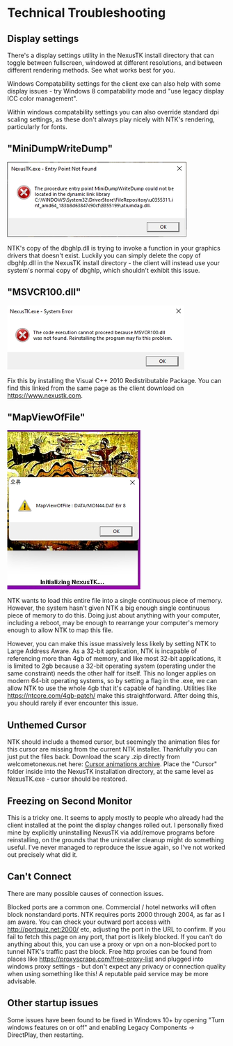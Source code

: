 # Technical Troubleshooting

## Display settings

There's a display settings utility in the NexusTK install directory that can toggle between fullscreen, windowed at different resolutions, and between different rendering methods. See what works best for you.

Windows Compatability settings for the client exe can also help with some display issues - try Windows 8 compatability mode and "use legacy display ICC color management".

Within windows compatability settings you can also override standard dpi scaling settings, as these don't always play nicely with NTK's rendering, particularly for fonts.

## "MiniDumpWriteDump"

![MiniDumpWriteDump error](img/minidump.jpg)

NTK's copy of the dbghlp.dll is trying to invoke a function in your graphics drivers that doesn't exist. Luckily you can simply delete the copy of dbghlp.dll in the NexusTK install directory - the client will instead use your system's normal copy of dbghlp, which shouldn't exhibit this issue.

## "MSVCR100.dll"

![MSVCR error](img/mscvr.jpg)

Fix this by installing the Visual C++ 2010 Redistributable Package. You can find this linked from the same page as the client download on https://www.nexustk.com.

## "MapViewOfFile"

![MapViewOfFile error](img/mapviewoffile.jpg)

NTK wants to load this entire file into a single continuous piece of memory. However, the system hasn't given NTK a big enough single continuous piece of memory to do this. Doing just about anything with your computer, including a reboot, may be enough to rearrange your computer's memory enough to allow NTK to map this file.

However, you can make this issue massively less likely by setting NTK to Large Address Aware. As a 32-bit application, NTK is incapable of referencing more than 4gb of memory, and like most 32-bit applications, it is limited to 2gb because a 32-bit operating system (operating under the same constraint) needs the other half for itself. This no longer applies on modern 64-bit operating systems, so by setting a flag in the .exe, we can allow NTK to use the whole 4gb that it's capable of handling. Utilities like <https://ntcore.com/4gb-patch/> make this straightforward. After doing this, you should rarely if ever encounter this issue.

## Unthemed Cursor

NTK should include a themed cursor, but seemingly the animation files for this cursor are missing from the current NTK installer. Thankfully you can just put the files back. Download the scary .zip directly from welcometonexus.net here: [Cursor animations archive](https://welcometonexus.net/misc/files/Cursor.zip). Place the "Cursor" folder inside into the NexusTK installation directory, at the same level as NexusTK.exe - cursor should be restored.

## Freezing on Second Monitor

This is a tricky one. It seems to apply mostly to people who already had the client installed at the point the display changes rolled out. I personally fixed mine by explicitly uninstalling NexusTK via add/remove programs before reinstalling, on the grounds that the uninstaller cleanup might do something useful. I've never managed to reproduce the issue again, so I've not worked out precisely what did it.

## Can't Connect

There are many possible causes of connection issues.

Blocked ports are a common one. Commercial / hotel networks will often block nonstandard ports. NTK requires ports 2000 through 2004, as far as I am aware. You can check your outward port access with http://portquiz.net:2000/ etc, adjusting the port in the URL to confirm. If you fail to fetch this page on any port, that port is likely blocked. If you can't do anything about this, you can use a proxy or vpn on a non-blocked port to tunnel NTK's traffic past the block. Free http proxies can be found from places like https://proxyscrape.com/free-proxy-list and plugged into windows proxy settings - but don't expect any privacy or connection quality when using something like this! A reputable paid service may be more advisable.

## Other startup issues

Some issues have been found to be fixed in Windows 10+ by opening "Turn windows features on or off" and enabling Legacy Components -> DirectPlay, then restarting.

